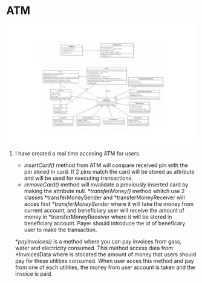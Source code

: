 # ATM

![ATMDiagram](docs/AtmDiagram.png)

1. I have created a real time accesing ATM for users.
    * _insertCard()_ method from ATM will compare received pin with the pin stored in card. If 2 pins match the card will be stored as attribute and will be used for executing transactions.
    * _removeCard()_ method will invalidate a previously inserted card by making the attribute null. 
    *_transferMoney()_ method whitch use 2 classes *transferMoneySender and *transferMoneyReceiver will acces first *_transferMoneySender_ where it will take the money from current account, and beneficiary user will receive the amount of money in *transferMoneyReceiver where it will be stored in beneficiary account. Payer should introduce the id of beneficary user to make the transaction.
    
    *_payInvoices()_ is a method where you can pay invoices from gass, water and electricity consumed. This method access data from *InvoicesData where is stocated the amount of money that users should pay for these utilities consumed. When user acces this method and pay from one of each utilities, the money from user account is taken and the invoice is paid.

